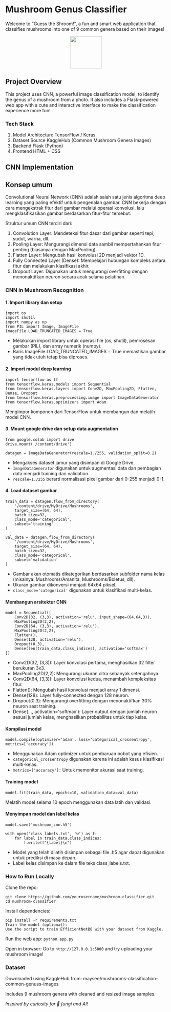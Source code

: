 # Mushroom Genus Classifier
Welcome to "Guess the Shroom!", a fun and smart web application that classifies mushrooms into one of 9 common genera based on their images! 

<div align="center"> <img src="https://em-content.zobj.net/source/microsoft-teams/363/mushroom_1f344.png" width="100"/> </div>

## Project Overview
This project uses CNN, a powerful image classification model, to identify the genus of a mushroom from a photo. It also includes a Flask-powered web app with a cute and interactive interface to make the classification experience more fun! 

### Tech Stack
1. Model Architecture	TensorFlow / Keras 
2. Dataset Source	KaggleHub (Common Mushroom Genera Images) 
3. Backend	Flask (Python)
5. Frontend	HTML + CSS

## CNN Implementation
## Konsep umum

Convolutional Neural Network (CNN) adalah salah satu jenis algoritma deep learning yang paling efektif untuk pengenalan gambar. CNN bekerja dengan cara mengekstrak fitur dari gambar melalui operasi konvolusi, lalu mengklasifikasikan gambar berdasarkan fitur-fitur tersebut.

Struktur umum CNN terdiri dari:
1. Convolution Layer: Mendeteksi fitur dasar dari gambar seperti tepi, sudut, warna, dll.
2. Pooling Layer: Mengurangi dimensi data sambil mempertahankan fitur penting (biasanya dengan MaxPooling).
3. Flatten Layer: Mengubah hasil konvolusi 2D menjadi vektor 1D.
4. Fully Connected Layer (Dense): Mempelajari hubungan kompleks antara fitur dan melakukan klasifikasi akhir.
5. Dropout Layer: Digunakan untuk mengurangi overfitting dengan menonaktifkan neuron secara acak selama pelatihan.

### CNN in Mushroom Recognition
#### 1. Import library dan setup
```
import os
import shutil
import numpy as np
from PIL import Image, ImageFile
ImageFile.LOAD_TRUNCATED_IMAGES = True

```
- Melakukan import library untuk operasi file (os, shutil), pemrosesan gambar (PIL), dan array numerik (numpy).
- Baris ImageFile.LOAD_TRUNCATED_IMAGES = True memastikan gambar yang tidak utuh tetap bisa diproses.

#### 2. Import modul deep learning
```
import tensorflow as tf
from tensorflow.keras.models import Sequential
from tensorflow.keras.layers import Conv2D, MaxPooling2D, Flatten, Dense, Dropout
from tensorflow.keras.preprocessing.image import ImageDataGenerator
from tensorflow.keras.optimizers import Adam
```
Mengimpor komponen dari TensorFlow untuk membangun dan melatih model CNN.

#### 3. Mount google drive dan setup data augmentation
```
from google.colab import drive
drive.mount('/content/drive')

datagen = ImageDataGenerator(rescale=1./255, validation_split=0.2)
```
- Mengakses dataset jamur yang disimpan di Google Drive.
- `ImageDataGenerator` digunakan untuk augmentasi data dan pembagian data menjadi training dan validation.
- `rescale=1./255` berarti normalisasi pixel gambar dari 0-255 menjadi 0-1.

#### 4. Load dataset gambar
```
train_data = datagen.flow_from_directory(
    '/content/drive/MyDrive/Mushrooms',
    target_size=(64, 64),
    batch_size=32,
    class_mode='categorical',
    subset='training'
)

val_data = datagen.flow_from_directory(
    '/content/drive/MyDrive/Mushrooms',
    target_size=(64, 64),
    batch_size=32,
    class_mode='categorical',
    subset='validation'
)
```

- Gambar akan otomatis dikategorikan berdasarkan subfolder nama kelas (misalnya: Mushrooms/Amanita, Mushrooms/Boletus, dll).
- Ukuran gambar dikonversi menjadi 64x64 piksel.
- `class_mode='categorical'` digunakan untuk klasifikasi multi-kelas.

#### Membangun arsitektur CNN
```
model = Sequential([
    Conv2D(32, (3,3), activation='relu', input_shape=(64,64,3)),
    MaxPooling2D(2,2),
    Conv2D(64, (3,3), activation='relu'),
    MaxPooling2D(2,2),
    Flatten(),
    Dense(128, activation='relu'),
    Dropout(0.3),
    Dense(len(train_data.class_indices), activation='softmax')
])
```

- Conv2D(32, (3,3)): Layer konvolusi pertama, menghasilkan 32 filter berukuran 3x3.
- MaxPooling2D(2,2): Mengurangi ukuran citra sebanyak setengahnya.
- Conv2D(64, (3,3)): Layer konvolusi kedua, menambah kompleksitas fitur.
- Flatten(): Mengubah hasil konvolusi menjadi array 1 dimensi.
- Dense(128): Layer fully-connected dengan 128 neuron.
- Dropout(0.3): Mengurangi overfitting dengan menonaktifkan 30% neuron saat training.
- Dense(..., activation='softmax'): Layer output dengan jumlah neuron sesuai jumlah kelas, menghasilkan probabilitas untuk tiap kelas.

#### Kompilasi model
```
model.compile(optimizer='adam', loss='categorical_crossentropy', metrics=['accuracy'])
```
- Menggunakan Adam optimizer untuk pembaruan bobot yang efisien.
- `categorical_crossentropy` digunakan karena ini adalah kasus klasifikasi multi-kelas.
- `metrics=['accuracy']:` Untuk memonitor akurasi saat training.

#### Training model
```
model.fit(train_data, epochs=10, validation_data=val_data)
```
Melatih model selama 10 epoch menggunakan data latih dan validasi.

#### Menyimpan model dan label kelas
```
model.save('mushroom_cnn.h5')

with open('class_labels.txt', 'w') as f:
    for label in train_data.class_indices:
        f.write(f"{label}\n")
```
- Model yang telah dilatih disimpan sebagai file .h5 agar dapat digunakan untuk prediksi di masa depan.
- Label kelas disimpan ke dalam file teks class_labels.txt.
  
### How to Run Locally
Clone the repo:
```
git clone https://github.com/yourusername/mushroom-classifier.git
cd mushroom-classifier
```

Install dependencies:
```
pip install -r requirements.txt
Train the model (optional):
Use the script to train EfficientNetB0 with your dataset from Kaggle.
```

Run the web app:
```python app.py```

Open in browser:
Go to `http://127.0.0.1:5000` and try uploading your mushroom image!

### Dataset
Downloaded using KaggleHub from:
maysee/mushrooms-classification-common-genuss-images

Includes 9 mushroom genera with cleaned and resized image samples.



_Inspired by curiosity for 🍄 fungi and AI!_


